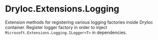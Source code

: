 # DryIoc.Extensions.Logging
Extension methods for registering various logging factories inside DryIoc container.
Register logger factory in order to inject `Microsoft.Extensions.Logging.ILogger<T>` in dependencies.
